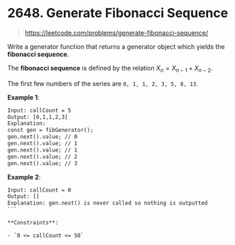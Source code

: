 # 2648. Generate Fibonacci Sequence

> <https://leetcode.com/problems/generate-fibonacci-sequence/>

Write a generator function that returns a generator object which yields the
**fibonacci sequence**.

The **fibonacci sequence** is defined by the relation $X_n = X_{n-1} + X_{n-2}$.

The first few numbers of the series are `0, 1, 1, 2, 3, 5, 8, 13`.

**Example 1**:

```txt
Input: callCount = 5
Output: [0,1,1,2,3]
Explanation:
const gen = fibGenerator();
gen.next().value; // 0
gen.next().value; // 1
gen.next().value; // 1
gen.next().value; // 2
gen.next().value; // 3
```

**Example 2**:

````txt
Input: callCount = 0
Output: []
Explanation: gen.next() is never called so nothing is outputted
```

**Constraints**:

- `0 <= callCount <= 50`
